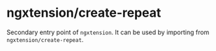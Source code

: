 # ngxtension/create-repeat

Secondary entry point of `ngxtension`. It can be used by importing from `ngxtension/create-repeat`.
